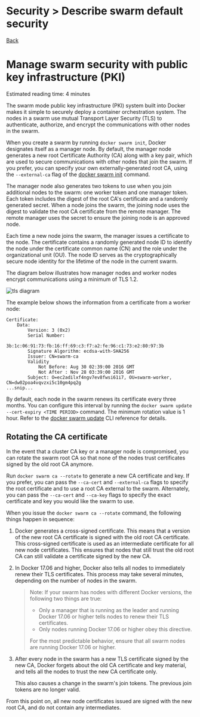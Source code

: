 # Security > Describe​​ swarm​​ default​ ​security

[Back](./ReadMe.md)

Manage swarm security with public key infrastructure (PKI)
==========================================================

Estimated reading time: 4 minutes

The swarm mode public key infrastructure (PKI) system built into Docker makes it simple to securely deploy a container orchestration system. The nodes in a swarm use mutual Transport Layer Security (TLS) to authenticate, authorize, and encrypt the communications with other nodes in the swarm.

When you create a swarm by running `docker swarm init`, Docker designates itself as a manager node. By default, the manager node generates a new root Certificate Authority (CA) along with a key pair, which are used to secure communications with other nodes that join the swarm. If you prefer, you can specify your own externally-generated root CA, using the `--external-ca` flag of the [docker swarm init](https://docs.docker.com/engine/reference/commandline/swarm_init/) command.

The manager node also generates two tokens to use when you join additional nodes to the swarm: one worker token and one manager token. Each token includes the digest of the root CA's certificate and a randomly generated secret. When a node joins the swarm, the joining node uses the digest to validate the root CA certificate from the remote manager. The remote manager uses the secret to ensure the joining node is an approved node.

Each time a new node joins the swarm, the manager issues a certificate to the node. The certificate contains a randomly generated node ID to identify the node under the certificate common name (CN) and the role under the organizational unit (OU). The node ID serves as the cryptographically secure node identity for the lifetime of the node in the current swarm.

The diagram below illustrates how manager nodes and worker nodes encrypt communications using a minimum of TLS 1.2.

![tls diagram](https://docs.docker.com/engine/swarm/images/tls.png)

The example below shows the information from a certificate from a worker node:

```
Certificate:
    Data:
        Version: 3 (0x2)
        Serial Number:
            3b:1c:06:91:73:fb:16:ff:69:c3:f7:a2:fe:96:c1:73:e2:80:97:3b
        Signature Algorithm: ecdsa-with-SHA256
        Issuer: CN=swarm-ca
        Validity
            Not Before: Aug 30 02:39:00 2016 GMT
            Not After : Nov 28 03:39:00 2016 GMT
        Subject: O=ec2adilxf4ngv7ev8fwsi61i7, OU=swarm-worker, CN=dw02poa4vqvzxi5c10gm4pq2g
...snip...

```

By default, each node in the swarm renews its certificate every three months. You can configure this interval by running the `docker swarm update --cert-expiry <TIME PERIOD>` command. The minimum rotation value is 1 hour. Refer to the [docker swarm update](https://docs.docker.com/engine/reference/commandline/swarm_update/) CLI reference for details.

Rotating the CA certificate[](https://docs.docker.com/engine/swarm/how-swarm-mode-works/pki/#rotating-the-ca-certificate)
-------------------------------------------------------------------------------------------------------------------------

In the event that a cluster CA key or a manager node is compromised, you can rotate the swarm root CA so that none of the nodes trust certificates signed by the old root CA anymore.

Run `docker swarm ca --rotate` to generate a new CA certificate and key. If you prefer, you can pass the `--ca-cert` and `--external-ca` flags to specify the root certificate and to use a root CA external to the swarm. Alternately, you can pass the `--ca-cert` and `--ca-key` flags to specify the exact certificate and key you would like the swarm to use.

When you issue the `docker swarm ca --rotate` command, the following things happen in sequence:

1.  Docker generates a cross-signed certificate. This means that a version of the new root CA certificate is signed with the old root CA certificate. This cross-signed certificate is used as an intermediate certificate for all new node certificates. This ensures that nodes that still trust the old root CA can still validate a certificate signed by the new CA.

2.  In Docker 17.06 and higher, Docker also tells all nodes to immediately renew their TLS certificates. This process may take several minutes, depending on the number of nodes in the swarm.

    > Note: If your swarm has nodes with different Docker versions, the following two things are true:
    >
    > -   Only a manager that is running as the leader and running Docker 17.06 or higher tells nodes to renew their TLS certificates.
    > -   Only nodes running Docker 17.06 or higher obey this directive.
    >
    > For the most predictable behavior, ensure that all swarm nodes are running Docker 17.06 or higher.

3.  After every node in the swarm has a new TLS certificate signed by the new CA, Docker forgets about the old CA certificate and key material, and tells all the nodes to trust the new CA certificate only.

    This also causes a change in the swarm's join tokens. The previous join tokens are no longer valid.

From this point on, all new node certificates issued are signed with the new root CA, and do not contain any intermediates.